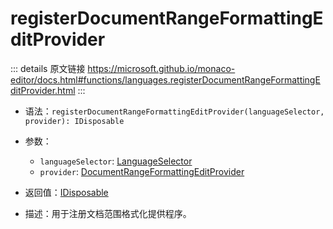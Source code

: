 # registerDocumentRangeFormattingEditProvider
        
::: details 原文链接
https://microsoft.github.io/monaco-editor/docs.html#functions/languages.registerDocumentRangeFormattingEditProvider.html
:::

- 语法：`registerDocumentRangeFormattingEditProvider(languageSelector, provider): IDisposable`

- 参数：
  - `languageSelector`: [LanguageSelector](/api/languages/LanguageSelector.md)
  - `provider`: [DocumentRangeFormattingEditProvider](/api/languages/DocumentRangeFormattingEditProvider.md)

- 返回值：[IDisposable](/api/IDisposable.md)

- 描述：用于注册文档范围格式化提供程序。
